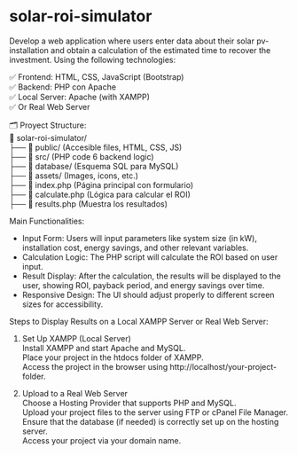 # solar-roi-simulator
Develop a web application where users enter data about their solar pv-installation and obtain a calculation of the estimated time to recover the investment.
Using the following technologies:   

✅ Frontend: HTML, CSS, JavaScript (Bootstrap)  
✅ Backend: PHP con Apache  
✅ Local Server: Apache (with XAMPP)  
✅ Or Real Web Server

🗂️ Proyect Structure:  
📂 solar-roi-simulator/  
├── 📁 public/ (Accesible files, HTML, CSS, JS)  
├── 📁 src/ (PHP code 6 backend logic)  
├── 📁 database/ (Esquema SQL para MySQL)  
├── 📁 assets/ (Images, icons, etc.)  
├── 📄 index.php (Página principal con formulario)  
├── 📄 calculate.php (Lógica para calcular el ROI)  
├── 📄 results.php (Muestra los resultados)  

Main Functionalities:  
- Input Form: Users will input parameters like system size (in kW), installation cost, energy savings, and other relevant variables.  
- Calculation Logic: The PHP script will calculate the ROI based on user input.  
- Result Display: After the calculation, the results will be displayed to the user, showing ROI, payback period, and energy savings over time.  
- Responsive Design: The UI should adjust properly to different screen sizes for accessibility.

Steps to Display Results on a Local XAMPP Server or Real Web Server:
1. Set Up XAMPP (Local Server)  
Install XAMPP and start Apache and MySQL.  
Place your project in the htdocs folder of XAMPP.  
Access the project in the browser using http://localhost/your-project-folder.    

2. Upload to a Real Web Server  
Choose a Hosting Provider that supports PHP and MySQL.  
Upload your project files to the server using FTP or cPanel File Manager.  
Ensure that the database (if needed) is correctly set up on the hosting server.  
Access your project via your domain name.  



